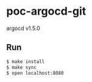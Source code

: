 # poc-argocd-git

argocd v1.5.0

## Run
```bash
$ make install
$ make sync
$ open localhost:8080
```
